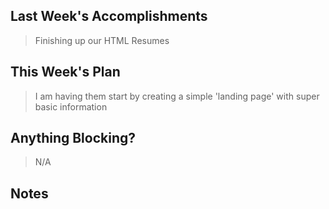 ## Last Week's Accomplishments

> Finishing up our HTML Resumes

## This Week's Plan

> I am having them start by creating a simple 'landing page' with super basic information

## Anything Blocking?

> N/A

## Notes

> 

